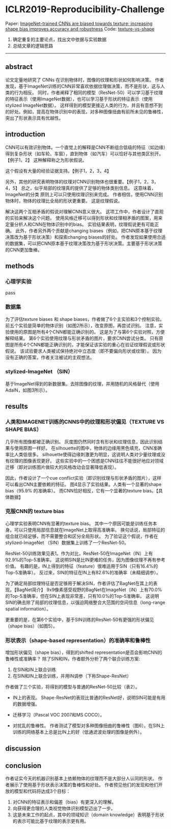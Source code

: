 # ICLR2019-Reproducibility-Challenge

Paper: [ImageNet-trained CNNs are biased towards texture; increasing shape bias improves accuracy and robustness](https://openreview.net/forum?id=Bygh9j09KX)
Code: [texture-vs-shape](https://github.com/rgeirhos/texture-vs-shape)
1. 确定重复的主要论点，找出文中依据与实验数据
1. 总结文章的逻辑思路


---
## abstract
论文定量地研究了 CNNs 在识别物体时，图像的纹理和形状如何影响决策。
作者发现，基于ImageNet训练的CNN非常喜欢依据纹理做决策，而不是形状，这与人类的行为相反。
同时，作者阐释了相同的模型（ResNet-50）可以学习基于纹理的特征表示（使用ImageNet数据），也可以学习基于形状的特征表示（使用stylized ImageNet数据）。
这样得到的模型更接近人类的行为，并且有意想不到的好处。例如，提高在物体识别中的表现，对多种图像扭曲有前所未见的鲁棒性，突出了形状表示具有优越性。

## introduction
CNN可以有效识别物体。一个直觉上的解释是CNN不断组合低级的特征（如边缘）得到复杂形状（如车轮、车窗），直到物体（如汽车）可以恰好与其他类区别开。
【例子1，2】
这种解释称之为形状假说。

这个假设有大量的经验证据支持。【例子1，2，3，4】

另外，其他的研究表明物体的纹理对CNN识别物体也很重要。【例子1，2，3，4，5】
总之，似乎局部的纹理真的提供了足够的物体类别信息。
这意味着，ImageNet的分类 原则上可以只使用纹理识别来完成。
作者相信，使用CNN识别物体时，物体的纹理比全局的形状更重要。
这是纹理假说。

解决这两个互相矛盾的假说对理解CNN意义很大。
这项工作中，作者设计了直观的实验来解决这个问题。
使用风格迁移可以得到形状和纹理相矛盾的图案，用来定量分析人和CNN在物体识别中的bias。
实验结果表明，纹理假说更有可能正确。
此外，作者另外两个贡献是changing biases（例如，把CNN原本基于纹理决策改为基于形状决策）和探索changing biases的好处。
作者发现如果使用合适的数据集，可以把CNN原本基于纹理决策改为基于形状决策。主要基于形状决策的CNN更加鲁棒。

## methods
### 心理学实验
pass
### 数据集
为了评估texture biases 和 shape biases，作者做了6个主实验和3个控制实验。
前五个实验是简单的物体识别（如图2所示），改变原图，再尝试识别。
注意，实验使用的原图是所有4个CNN都能正确识别的。
这是为了与第6个实验对照，方便解释结果。
第6个实验使用纹理与形状矛盾的图片，要求CNN尝试分类。
只有原图是所有4个CNN都能正确识别的，才能保证该实验的重心在验证纹理假说或形状假说。
该试验要求人类被试保持绝对中立态度（即不要偏向形状或纹理）。
因为没有正确的答案，作者关注被试的主观想法。

### stylized-ImageNet （SIN）
基于ImageNet得到的新数据集。去除图像的纹理，并用随机的风格替代（使用AdaIN，如图3所示）。
## results
### 人类和IMAGENET训练的CNNS中的纹理和形状偏见（TEXTURE VS SHAPE BIAS）
几乎所有图像都被正确识别。
灰度图仍然同时含有形状和纹理信息，因此识别结果与使用原图一样好。
在silhouette的图中，物体的边缘用黑色填充，CNN准确率比人类低很多。
silhouette使得边缘刺激更为明显，这说明人类对少量纹理或没有纹理的图像表现更好。
这些实验中的一个困惑是CNN往往不能很好地应对领域迁移（即对训练图片做较大的风格改动会显著降低表现）。

因此，作者设计了一个cue conflict实验（即识别纹理与形状矛盾的图片），这样可以看出CNN主要依赖的特征。
图4显示了实验结果。人类有一个显著的shape bias（95.9% 的准确率）。
而CNN恰好相反，它有一个显著的texture bias。【具体数据】

### 克服CNN的 texture bias
心理学实验表明CNN有显著的texture bias。
其中一个原因可能是训练任务本身。可以只使用局部信息就在ImageNet上取得高准确率。
换句话说，局部特征的组合就已经足够，而不需要整合和区分全局形状。
为了验证这个假说，作者在stylized-ImageNet （SIN）数据集上训练了一个ResNet-50。

ResNet-50训练效果见表1。作为对比，ResNet-50在ImageNet（IN）上有92.9%的Top-5准确率。
这说明SIN是比IN更难的任务，因为图像纹理不再有参考价值。
有趣的是，IN上得到的特征（feature）很难适用于SIN（只有16.4%的Top-5准确率）。
反过来，SIN的特征在IN上有82.6%的准确率（未精细调参）。

为了确定局部纹理特征是否足够用于解决SIN，作者评估了BagNet在其上的表现。【BagNet简介】
9x9像素感受视野的BagNet在ImageNet（IN）上有70.0%的Top-5准确率，但在SIN上表现非常差，只有10.0%的Top-5准确率。
这说明SIN的确去除了局部的纹理信息，以强迫网络整合大范围的空间信息（long-range spatial information）。

更重要的是，在第6个实验中，基于SIN训练的ResNet-50有更强的形状偏见（shape bias）（如图5）。

### 形状表示（shape-based representation）的准确率和鲁棒性
增加形状偏见（shape bias），得到的shifted representation是否会影响CNN的鲁棒性或准确率？
除了SIN和IN，作者额外分析了两个联合训练方案:
1. 在SIN和IN上联合训练
1. 在SIN和IN上联合训练，并用IN调参（下称Shape-ResNet）

作者做了三个实验，将得到的模型与普通的ResNet-50比较（表2）。
- IN上的表现。
Shape-ResNet的表现比普通的ResNet好，说明SIN可能是有用的数据增强。
- 迁移学习（Pascal VOC 2007和MS COCO）。

- 对扰乱的鲁棒性。
作者测试了模型对多种图像扭曲的鲁棒性（图6）。在SIN上训练的网络基本上总是比IN上的好（低通滤波处理的图像是例外）。
## discussion

## conclusion
作者证实今天的机器识别基本上依赖物体的纹理而不是大部分人认同的形状。
作者展示了使用基于形状表示决策的鲁棒性和好处。
作者预见他们的发现和他们开放的模型和代码将达成3个目标：
1. 对CNN的特征表示和偏差（bias）有更深入的理解。
1. 向获得更合理的人类视觉物体识别模型迈出了一步。 
1. 这是未来工作的起点，其中的领域知识（domain knowledge）表明基于形状的表示可能比基于纹理的表示更有用。
